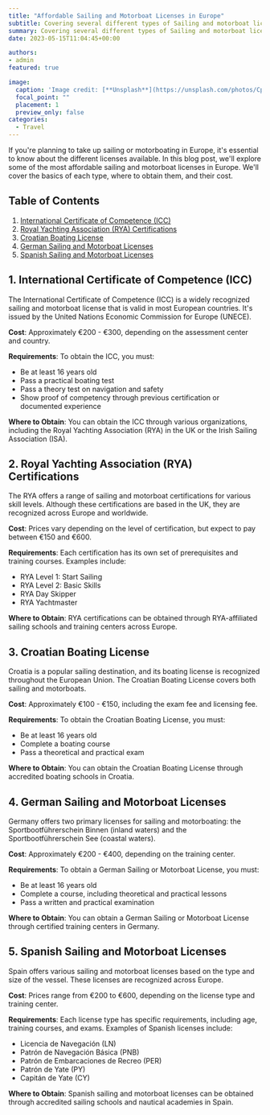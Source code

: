 ```yaml
---
title: "Affordable Sailing and Motorboat Licenses in Europe"
subtitle: Covering several different types of Sailing and motorboat license in Europe that are within easy reach in affordability 
summary: Covering several different types of Sailing and motorboat license in Europe that are within easy reach in affordability 
date: 2023-05-15T11:04:45+00:00

authors:
- admin
featured: true

image:
  caption: 'Image credit: [**Unsplash**](https://unsplash.com/photos/CpkOjOcXdUY)'
  focal_point: ""
  placement: 1
  preview_only: false
categories:
  - Travel
---
```


If you're planning to take up sailing or motorboating in Europe, it's essential to know about the different licenses available. In this blog post, we'll explore some of the most affordable sailing and motorboat licenses in Europe. We'll cover the basics of each type, where to obtain them, and their cost.

## Table of Contents

1. [International Certificate of Competence (ICC)](#ICC)
2. [Royal Yachting Association (RYA) Certifications](#RYA)
3. [Croatian Boating License](#Croatian)
4. [German Sailing and Motorboat Licenses](#German)
5. [Spanish Sailing and Motorboat Licenses](#Spanish)

<a name="ICC"></a>
## 1. International Certificate of Competence (ICC)

The International Certificate of Competence (ICC) is a widely recognized sailing and motorboat license that is valid in most European countries. It's issued by the United Nations Economic Commission for Europe (UNECE).

**Cost**: Approximately €200 - €300, depending on the assessment center and country.

**Requirements**: To obtain the ICC, you must:

- Be at least 16 years old
- Pass a practical boating test
- Pass a theory test on navigation and safety
- Show proof of competency through previous certification or documented experience

**Where to Obtain**: You can obtain the ICC through various organizations, including the Royal Yachting Association (RYA) in the UK or the Irish Sailing Association (ISA).

<a name="RYA"></a>
## 2. Royal Yachting Association (RYA) Certifications

The RYA offers a range of sailing and motorboat certifications for various skill levels. Although these certifications are based in the UK, they are recognized across Europe and worldwide.

**Cost**: Prices vary depending on the level of certification, but expect to pay between €150 and €600.

**Requirements**: Each certification has its own set of prerequisites and training courses. Examples include:

- RYA Level 1: Start Sailing
- RYA Level 2: Basic Skills
- RYA Day Skipper
- RYA Yachtmaster

**Where to Obtain**: RYA certifications can be obtained through RYA-affiliated sailing schools and training centers across Europe.

<a name="Croatian"></a>
## 3. Croatian Boating License

Croatia is a popular sailing destination, and its boating license is recognized throughout the European Union. The Croatian Boating License covers both sailing and motorboats.

**Cost**: Approximately €100 - €150, including the exam fee and licensing fee.

**Requirements**: To obtain the Croatian Boating License, you must:

- Be at least 16 years old
- Complete a boating course
- Pass a theoretical and practical exam

**Where to Obtain**: You can obtain the Croatian Boating License through accredited boating schools in Croatia.

<a name="German"></a>
## 4. German Sailing and Motorboat Licenses

Germany offers two primary licenses for sailing and motorboating: the Sportbootführerschein Binnen (inland waters) and the Sportbootführerschein See (coastal waters).

**Cost**: Approximately €200 - €400, depending on the training center.

**Requirements**: To obtain a German Sailing or Motorboat License, you must:

- Be at least 16 years old
- Complete a course, including theoretical and practical lessons
- Pass a written and practical examination

**Where to Obtain**: You can obtain a German Sailing or Motorboat License through certified training centers in Germany.

<a name="Spanish"></a>
## 5. Spanish Sailing and Motorboat Licenses

Spain offers various sailing and motorboat licenses based on the type and size of the vessel. These licenses are recognized across Europe.

**Cost**: Prices range from €200 to €600, depending on the license type and training center.

**Requirements**: Each license type has specific requirements, including age, training courses, and exams. Examples of Spanish licenses include:

- Licencia de Navegación (LN)
- Patrón de Navegación Básica (PNB)
- Patrón de Embarcaciones de Recreo (PER)
- Patrón de Yate (PY)
- Capitán de Yate (CY)

**Where to Obtain**: Spanish sailing and motorboat licenses can be obtained through accredited sailing schools and nautical academies in Spain.